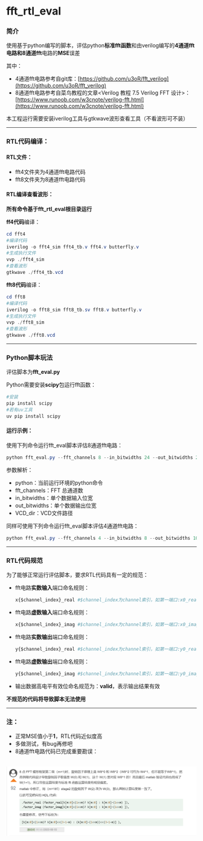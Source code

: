 # fft_rtl_eval

### 简介

使用基于python编写的脚本，评估python**标准fft函数**和由verilog编写的**4通道fft电路和8通道fft**电路的**MSE**误差

其中：

- 4通道fft电路参考自git库：[https://github.com/u3oR/fft_verilog](https://github.com/u3oR/fft_verilog)
- 8通道fft电路参考自菜鸟教程的文章<Verilog 教程 7.5 Verilog FFT 设计>：[https://www.runoob.com/w3cnote/verilog-fft.html](https://www.runoob.com/w3cnote/verilog-fft.html)

本工程运行需要安装iverilog工具与gtkwave波形查看工具（不看波形可不装）

------

### RTL代码编译：

#### RTL文件：

- fft4文件夹为4通道fft电路代码
- fft8文件夹为8通道fft电路代码

#### RTL编译查看波形：

**所有命令基于fft_rtl_eval根目录运行**

**ff4代码**编译：

```powershell
cd fft4
#编译代码
iverilog -o fft4_sim fft4_tb.v fft4.v butterfly.v	
#生成执行文件
vvp ./fft4_sim
#查看波形
gtkwave ./fft4_tb.vcd
```

**fft8代码**编译：

```powershell
cd fft8
#编译代码
iverilog -o fft8_sim fft8_tb.sv fft8.v butterfly.v	
#生成执行文件
vvp ./fft8_sim
#查看波形
gtkwave ./fft8.vcd
```

------

### Python脚本玩法

评估脚本为**fft_eval.py**

Python需要安装**scipy**包运行fft函数：

```powershell
#安装
pip install scipy
#若有uv工具
uv pip install scipy
```

#### 运行示例：

使用下列命令运行fft_eval脚本评估8通道fft电路：

```powershell
python fft_eval.py --fft_channels 8 --in_bitwidths 24 --out_bitwidths 24 --VCD_dir ./fft8/fft8.vcd
```

参数解析：

- python：当前运行环境的python命令
- fft_channels：FFT 总通道数
- in_bitwidths：单个数据输入位宽
- out_bitwidths：单个数据输出位宽
- VCD_dir：VCD文件路径

同样可使用下列命令运行fft_eval脚本评估4通道fft电路：

```powershell
python fft_eval.py --fft_channels 4 --in_bitwidths 8 --out_bitwidths 10 --VCD_dir ./fft4/fft4_tb.vcd
```

------

### RTL代码规范

为了能够正常运行评估脚本，要求RTL代码具有一定的规范：

- fft电路**实数输入**端口命名规则：

  ```python
  x{$channel_index}_real #$channel_index为channel索引，如第一端口:x0_real，第二端口：x1_real ...
  ```

- fft电路**虚数输入**端口命名规则：

  ```python
  x{$channel_index}_imag #$channel_index为channel索引，如第一端口:x0_imag，第二端口：x1_imag ...
  ```

- fft电路**实数输出**端口命名规则：

  ```python
  y{$channel_index}_real #$channel_index为channel索引，如第一端口:y0_real，第二端口：y1_real ... 
  ```

- fft电路**虚数输出**端口命名规则：

  ```python
  y{$channel_index}_imag #$channel_index为channel索引，如第一端口:y0_imag，第二端口：y1_imag ...
  ```

- 输出数据高电平有效位命名规范为：**valid**，表示输出结果有效

**不规范的代码将导致脚本无法使用**

------

### 注：

- 正常MSE值小于**1**，RTL代码近似度高
- 多做测试，有bug再修吧
- 8通道fft电路代码已完成重要勘误：

​	![image-20241030204621259](./image/image-20241030204621259.png)
